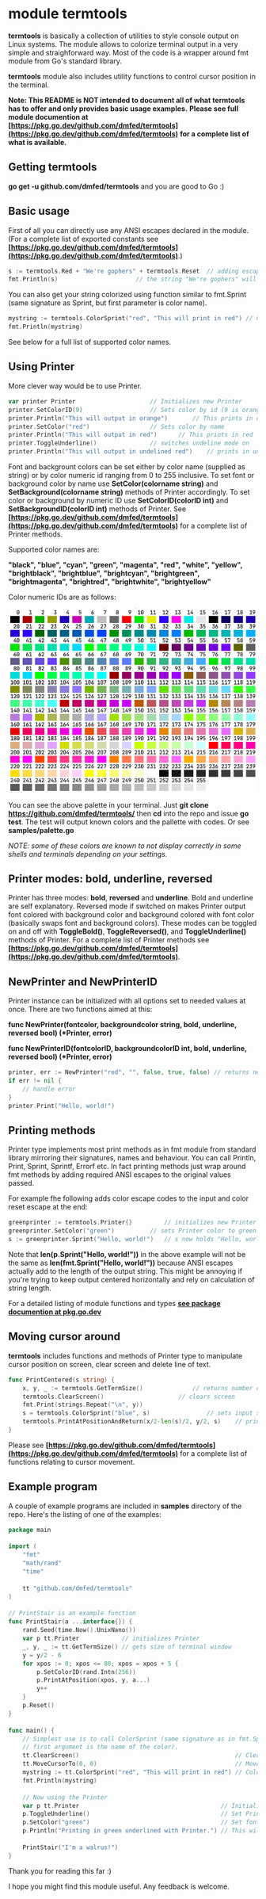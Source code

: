 # module termtools

**termtools** is basically a collection of utilities to style console output on Linux systems.
The module allows to colorize terminal output in a very simple and straighforward way.
Most of the code is a wrapper around fmt module from Go's standard library. 

**termtools** module also includes utility functions to control cursor position in the terminal.

**Note: This README is NOT intended to document all of what termtools has to offer and only provides basic usage examples.** 
**Please see full module documention at** **[https://pkg.go.dev/github.com/dmfed/termtools](https://pkg.go.dev/github.com/dmfed/termtools)** **for a complete list of what is available.**

## Getting termtools

**go get -u github.com/dmfed/termtools** and you are good to Go :) 

## Basic usage

First of all you can directly use any ANSI escapes declared in the module. (For a complete list of exported constants see **[https://pkg.go.dev/github.com/dmfed/termtools](https://pkg.go.dev/github.com/dmfed/termtools)**.)

```go
s := termtools.Red + "We're gophers" + termtools.Reset 	// adding escape for red and escape for color reset
fmt.Println(s) 						// the string "We're gophers" will output in red.
```
You can also get your string colorized using function similar to fmt.Sprint (same signature as Sprint, but first parameter is color name). 

```go
mystring := termtools.ColorSprint("red", "This will print in red") // Colorizes input string
fmt.Println(mystring)
```
See below for a full list of supported color names. 

## Using Printer

More clever way would be to use Printer. 

```go
var printer Printer 					// Initializes new Printer
printer.SetColorID(9) 					// Sets color by id (9 is orange)
printer.Println("This will output in orange") 		// This prints in orange
printer.SetColor("red")					// Sets color by name 
printer.Println("This will output in red")		// This prints in red
printer.ToggleUnderline()				// switches undeline mode on
printer.Println("This will output in undelined red")	// prints in underlined red
```

Font and backgrount colors can be set either by color name (supplied as string) or by color numeric id ranging from 0 to 255 inclusive. To set font or background color by name use **SetColor(colorname string)** and **SetBackground(colorname string)** methods of Printer accordingly. To set color or background by numeric ID use **SetColorID(colorID int)** and **SetBackgroundID(colorID int)** methods of Printer. See **[https://pkg.go.dev/github.com/dmfed/termtools](https://pkg.go.dev/github.com/dmfed/termtools)** for a complete list of Printer methods.

Supported color names are:

**"black", "blue", "cyan", "green", "magenta", "red", "white", "yellow", "brightblack", "brightblue", "brightcyan", "brightgreen", "brightmagenta", "brightred", "brightwhite", "brightyellow"**

Color numeric IDs are as follows:

![image of palette with colors numbered 0-255](https://github.com/dmfed/termtools/blob/main/palette.png)

You can see the above palette in your terminal. Just **git clone https://github.com/dmfed/termtools/** then **cd** into the repo and issue **go test**. The test will output known colors and the pallette with codes. Or see **samples/palette.go**

*NOTE: some of these colors are known to not display correctly in some shells and terminals depending on your settings.*

## Printer modes: bold, underline, reversed
Printer has three modes: **bold**, **reversed** and **underline**. Bold and underline are self explanatory. Reversed mode if switched on makes Printer output font colored with background color and background colored with font color (basically swaps font and background colors). These modes can be toggled on and off with **ToggleBold()**, **ToggleReversed()**, and **ToggleUnderline()** methods of Printer. For a complete list of Printer methods see **[https://pkg.go.dev/github.com/dmfed/termtools](https://pkg.go.dev/github.com/dmfed/termtools)**.

## NewPrinter and NewPrinterID
Printer instance can be initialized with all options set to needed values at once. There are two functions aimed at this:

**func NewPrinter(fontcolor, backgroundcolor string, bold, underline, reversed bool) (\*Printer, error)**

**func NewPrinterID(fontcolorID, backgroundcolorID int, bold, underline, reversed bool) (\*Printer, error)**

```go
printer, err := NewPrinter("red", "", false, true, false) // returns new Printer with font set to red underline
if err != nil {
	// handle error 
}
printer.Print("Hello, world!")
```
## Printing methods
Printer type implements most print methods as in fmt module from standard library mirroring their signatures, names and behaviour. You can call Println, Print, Sprint, Sprintf, Errorf etc. In fact printing methods just wrap around fmt methods by adding required ANSI escapes to the original values passed.

For example fhe following adds color escape codes to the input and color reset escape at the end:
```go
greenprinter := termtools.Printer{} 		// initializes new Printer
greenprinter.SetColor("green") 			// sets Printer color to green
s := greenprinter.Sprint("Hello, world!") 	// s now holds "Hello, world!" with green color prefix and reset suffix attached.
```
Note that **len(p.Sprint("Hello, world!"))** in the above example will not be the same as **len(fmt.Sprint("Hello, world!"))** because ANSI escapes actually add to the length of the output string. This might be annoying if you're trying to keep output centered horizontally and rely on calculation of string length.

For a detailed listing of module functions and types **[see package documention at pkg.go.dev](https://pkg.go.dev/github.com/dmfed/termtools)**

## Moving cursor around

**termtools** includes functions and methods of Printer type to manipulate cursor position on screen, clear screen and delete line of text.

```go
func PrintCentered(s string) {
	x, y, _ := termtools.GetTermSize() 				// returns number of columns and rows in current terminal
	termtools.ClearScreen()						// clears screen
	fmt.Print(strings.Repeat("\n", y))
	s = termtools.ColorSprint("blue", s)				// sets input string color to blue
	termtools.PrintAtPositionAndReturn(x/2-len(s)/2, y/2, s)	// prints at requested position and returns cursor
}
```
Please see **[https://pkg.go.dev/github.com/dmfed/termtools](https://pkg.go.dev/github.com/dmfed/termtools)** for a complete list of functions relating to cursor movement.

## Example program

A couple of example programs are included in **samples** directory of the repo. Here's the listing of one of the examples:

```go
package main

import (
	"fmt"
	"math/rand"
	"time"

	tt "github.com/dmfed/termtools"
)

// PrintStair is an example function
func PrintStair(a ...interface{}) {
	rand.Seed(time.Now().UnixNano())
	var p tt.Printer            // initializes Printer
	_, y, _ := tt.GetTermSize() // gets size of terminal window
	y = y/2 - 6
	for xpos := 0; xpos <= 80; xpos = xpos + 5 {
		p.SetColorID(rand.Intn(256))
		p.PrintAtPosition(xpos, y, a...)
		y++
	}
	p.Reset()
}

func main() {
	// Simplest use is to call ColorSprint (same signature as in fmt.Sprint, but the
	// first argument is the name of the color).
	tt.ClearScreen()                                            // Clears Screen
	tt.MoveCursorTo(0, 0)                                       // Moves cursor to top left
	mystring := tt.ColorSprint("red", "This will print in red") // Colorizes input string
	fmt.Println(mystring)

	// Now using the Printer
	var p tt.Printer                                        // Initialize new Printer
	p.ToggleUnderline()                                     // Set Printer to print underlined
	p.SetColor("green")                                     // Set font color to green
	p.Println("Printing in green underlined with Printer.") // This will print in green underlined

	PrintStair("I'm a walrus!")
}
```
Thank you for reading this far :)

I hope you might find this module useful. Any feedback is welcome. 
